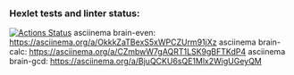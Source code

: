 ### Hexlet tests and linter status:
[![Actions Status](https://github.com/Jenmaru/frontend-project-44/workflows/hexlet-check/badge.svg)](https://github.com/Jenmaru/frontend-project-44/actions)
asciinema brain-even: https://asciinema.org/a/OkkkZaTBexS5xWPCZUrm91jXz
asciinema brain-calc: https://asciinema.org/a/CZmbwW7gAQRT1LSK9gBFTKdP4
asciinema brain-gcd: https://asciinema.org/a/BjuQCKU6sQE1Mlx2WigUGeyQM
